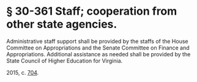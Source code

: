 # § 30-361 Staff; cooperation from other state agencies.

<p>Administrative staff support shall be provided by the staffs of the House Committee on Appropriations and the Senate Committee on Finance and Appropriations. Additional assistance as needed shall be provided by the State Council of Higher Education for Virginia.</p><p>2015, c. <a href='http://lis.virginia.gov/cgi-bin/legp604.exe?151+ful+CHAP0704'>704</a>.</p>